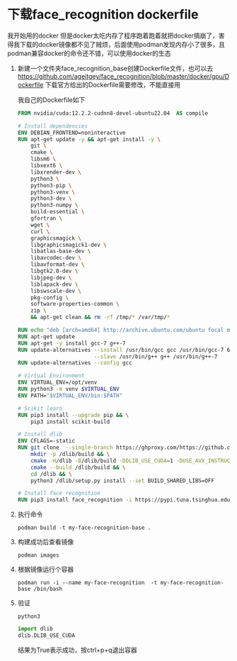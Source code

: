 # 下载face_recognition dockerfile
我开始用的docker 但是docker太吃内存了程序跑着跑着就把docker搞崩了，害得我下载的docker镜像都不见了贼烦，后面使用podman发现内存小了很多，且podman兼容docker的命令还不错，可以使用docker的生态


1. 新建一个文件夹face_recognition_base创建Dockerfile文件，也可以去 https://github.com/ageitgey/face_recognition/blob/master/docker/gpu/Dockerfile 下载官方给出的Dockerfile需要修改，不能直接用

    我自己的Dockerfile如下
    ```dockerfile
    FROM nvidia/cuda:12.2.2-cudnn8-devel-ubuntu22.04  AS compile

    # Install dependencies
    ENV DEBIAN_FRONTEND=noninteractive
    RUN apt-get update -y && apt-get install -y \
        git \
        cmake \
        libsm6 \
        libxext6 \
        libxrender-dev \
        python3 \
        python3-pip \
        python3-venv \
        python3-dev \
        python3-numpy \
        build-essential \
        gfortran \
        wget \
        curl \
        graphicsmagick \
        libgraphicsmagick1-dev \
        libatlas-base-dev \
        libavcodec-dev \
        libavformat-dev \
        libgtk2.0-dev \
        libjpeg-dev \
        liblapack-dev \
        libswscale-dev \
        pkg-config \
        software-properties-common \
        zip \
        && apt-get clean && rm -rf /tmp/* /var/tmp/*

    RUN echo "deb [arch=amd64] http://archive.ubuntu.com/ubuntu focal main universe" >> /etc/apt/sources.list
    RUN apt-get update
    RUN apt-get -y install gcc-7 g++-7
    RUN update-alternatives --install /usr/bin/gcc gcc /usr/bin/gcc-7 60 \
                            --slave /usr/bin/g++ g++ /usr/bin/g++-7
    RUN update-alternatives --config gcc

    # Virtual Environment
    ENV VIRTUAL_ENV=/opt/venv
    RUN python3 -m venv $VIRTUAL_ENV
    ENV PATH="$VIRTUAL_ENV/bin:$PATH"

    # Scikit learn
    RUN pip3 install --upgrade pip && \
        pip3 install scikit-build

    # Install dlib
    ENV CFLAGS=-static
    RUN git clone  --single-branch https://ghproxy.com/https://github.com/davisking/dlib.git dlib/ && \
        mkdir -p /dlib/build && \
        cmake -H/dlib -B/dlib/build -DDLIB_USE_CUDA=1 -DUSE_AVX_INSTRUCTIONS=1 && \
        cmake --build /dlib/build && \
        cd /dlib && \
        python3 /dlib/setup.py install --set BUILD_SHARED_LIBS=OFF

    # Install face recognition
    RUN pip3 install face_recognition -i https://pypi.tuna.tsinghua.edu.cn/simple

    ```


2. 执行命令
    ``` shell
    podman build -t my-face-recognition-base .
    ```

3. 构建成功后查看镜像
    ``` shell
    podman images
    ```


4. 根据镜像运行个容器
    ```shell
    podman run -i --name my-face-recognition  -t my-face-recognition-base /bin/bash
    ```

5. 验证
    ``` shell
    python3
    ```
    ```python
    import dlib
    dlib.DLIB_USE_CUDA
    ```
    结果为True表示成功，按ctrl+p+q退出容器

